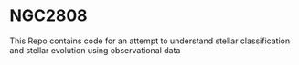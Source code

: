 # NGC2808
This Repo contains code for an attempt to understand stellar classification and stellar evolution using observational data

